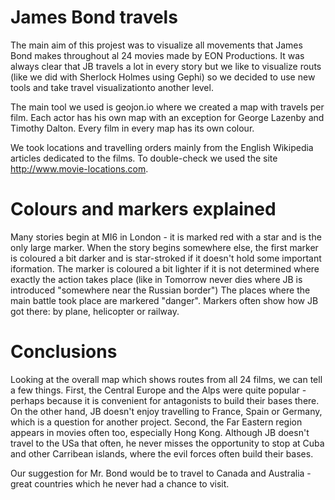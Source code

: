 # James Bond travels

The main aim of this projest was to visualize all movements that James Bond makes throughout al 24 movies made by EON Productions. It was always clear that JB travels a lot in every story but we like to visualize routs (like we did with Sherlock Holmes using Gephi) so we decided to use new tools and take travel visualizationto another level.

The main tool we used is geojon.io where we created a map with travels per film. Each actor has his own map with an exception for George Lazenby and Timothy Dalton. Every film in every map has its own colour. 

We took locations and travelling orders mainly from the English Wikipedia articles dedicated to the films. To double-check we used the site http://www.movie-locations.com. 

# Colours and markers explained
Many stories begin at MI6 in London - it is marked red with a star and is the only large marker.
When the story begins somewhere else, the first marker is coloured a bit darker and is star-stroked if it doesn't hold some important iformation.
The marker is coloured a bit lighter if it is not determined where exactly the action takes place (like in Tomorrow never dies where JB is introduced "somewhere near the Russian border")
The places where the main battle took place are markered "danger".
Markers often show how JB got there: by plane, helicopter or railway.

# Conclusions
Looking at the overall map which shows routes from all 24 films, we can tell a few things.
First, the Central Europe and the Alps were quite popular - perhaps because it is convenient for antagonists to build their bases there. On the other hand, JB doesn't enjoy travelling to France, Spain or Germany, which is a question for another project.
Second, the Far Eastern region appears in movies  often too, especially Hong Kong. 
Although JB doesn't travel to the USa that often, he never misses the opportunity to stop at Cuba and other Carribean islands, where the evil forces often build their bases.

Our suggestion for Mr. Bond would be to travel to Canada and Australia - great countries which he never had a chance to visit.
